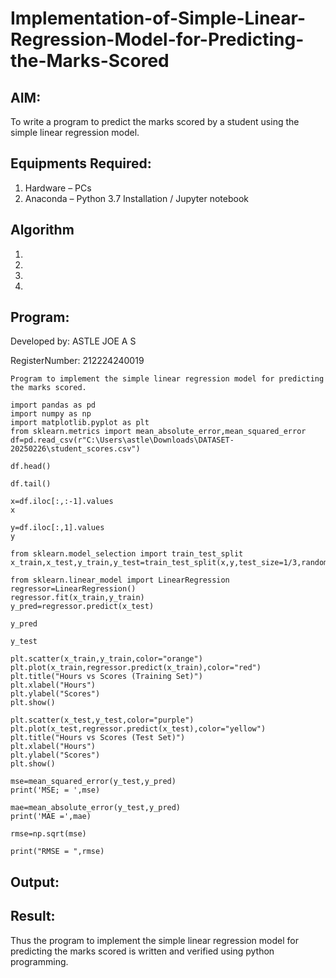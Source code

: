 # Implementation-of-Simple-Linear-Regression-Model-for-Predicting-the-Marks-Scored

## AIM:
To write a program to predict the marks scored by a student using the simple linear regression model.

## Equipments Required:
1. Hardware – PCs
2. Anaconda – Python 3.7 Installation / Jupyter notebook

## Algorithm
1. 
2. 
3. 
4. 

## Program:


Developed by: ASTLE JOE A S 

RegisterNumber: 212224240019 
```
Program to implement the simple linear regression model for predicting the marks scored.

import pandas as pd
import numpy as np
import matplotlib.pyplot as plt
from sklearn.metrics import mean_absolute_error,mean_squared_error
df=pd.read_csv(r"C:\Users\astle\Downloads\DATASET-20250226\student_scores.csv")

df.head()

df.tail()

x=df.iloc[:,:-1].values
x

y=df.iloc[:,1].values
y

from sklearn.model_selection import train_test_split
x_train,x_test,y_train,y_test=train_test_split(x,y,test_size=1/3,random_state=0)

from sklearn.linear_model import LinearRegression
regressor=LinearRegression()
regressor.fit(x_train,y_train)
y_pred=regressor.predict(x_test)

y_pred

y_test

plt.scatter(x_train,y_train,color="orange")
plt.plot(x_train,regressor.predict(x_train),color="red")
plt.title("Hours vs Scores (Training Set)")
plt.xlabel("Hours")
plt.ylabel("Scores")
plt.show()

plt.scatter(x_test,y_test,color="purple")
plt.plot(x_test,regressor.predict(x_test),color="yellow")
plt.title("Hours vs Scores (Test Set)")
plt.xlabel("Hours")
plt.ylabel("Scores")
plt.show()

mse=mean_squared_error(y_test,y_pred)
print('MSE; = ',mse)

mae=mean_absolute_error(y_test,y_pred)
print('MAE =',mae)

rmse=np.sqrt(mse)

print("RMSE = ",rmse)

```

## Output:



## Result:
Thus the program to implement the simple linear regression model for predicting the marks scored is written and verified using python programming.
